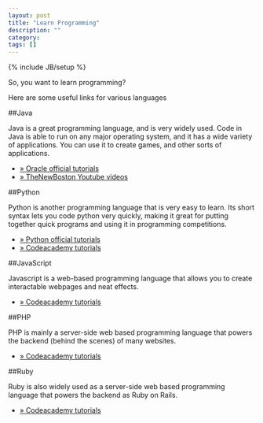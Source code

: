 ```yaml
---
layout: post
title: "Learn Programming"
description: ""
category: 
tags: []
---
```

{% include JB/setup %}

So, you want to learn programming?

Here are some useful links for various languages


##Java

Java is a great programming language, and is very widely used. Code in Java is able to run on any major operating system, and it has a wide variety of applications. You can use it to create games, and other sorts of applications.

<ul>
    <li><a href="http://docs.oracle.com/javase/tutorial/">» Oracle official tutorials</a></li>
    <li><a href="https://www.youtube.com/playlist?list=PLFE2CE09D83EE3E28">» TheNewBoston Youtube videos</a></li>
</ul>

##Python

Python is another programming language that is very easy to learn. Its short syntax lets you code python very quickly, making it great for putting together quick programs and using it in programming competitions.

<ul>
  <li><a href="https://www.python.org/about/gettingstarted/">» Python official tutorials</a></li>
  <li><a href="http://www.codecademy.com/en/tracks/python">» Codeacademy tutorials</a></li>
</ul>

##JavaScript

Javascript is a web-based programming language that allows you to create interactable webpages and neat effects.

<ul>
  <li><a href="http://www.codecademy.com/en/tracks/javascript">» Codeacademy tutorials</a></li>
</ul>

##PHP

PHP is mainly a server-side web based programming language that powers the backend (behind the scenes) of many websites.

<ul>
  <li><a href="http://www.codecademy.com/en/tracks/php">» Codeacademy tutorials</a></li>
</ul>

##Ruby

Ruby is also widely used as a server-side web based programming language that powers the backend as Ruby on Rails.

<ul>
  <li><a href="http://www.codecademy.com/en/tracks/ruby">» Codeacademy tutorials</a></li>
</ul>